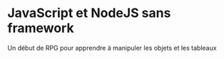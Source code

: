 # JavaScript et NodeJS sans framework

Un début de RPG pour apprendre à manipuler les objets et les tableaux
